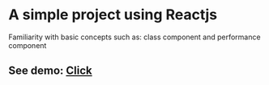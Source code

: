# A simple project using Reactjs
Familiarity with basic concepts such as: class component and performance component
## See demo: <a href="https://arashalaei.github.io/monsters-rolodex/">Click</a>
